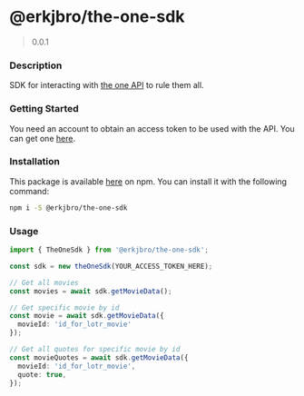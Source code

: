 # @erkjbro/the-one-sdk

> 0.0.1

### Description

SDK for interacting with [the one API](https://the-one-api.dev/) to rule them all.

### Getting Started

You need an account to obtain an access token to be used with the API. You can get one [here](https://the-one-api.dev/sign-up).

### Installation

This package is available [here](https://www.npmjs.com/package/@erkjbro/the-one-sdk) on npm. 
You can install it with the following command:

```bash
npm i -S @erkjbro/the-one-sdk
```

### Usage
```ts
import { TheOneSdk } from '@erkjbro/the-one-sdk';

const sdk = new theOneSdk(YOUR_ACCESS_TOKEN_HERE);

// Get all movies
const movies = await sdk.getMovieData();

// Get specific movie by id
const movie = await sdk.getMovieData({ 
  movieId: 'id_for_lotr_movie' 
});

// Get all quotes for specific movie by id
const movieQuotes = await sdk.getMovieData({
  movieId: 'id_for_lotr_movie',
  quote: true,
});
```
